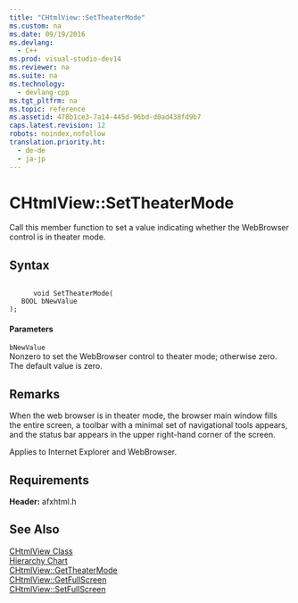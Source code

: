 ```yaml
---
title: "CHtmlView::SetTheaterMode"
ms.custom: na
ms.date: 09/19/2016
ms.devlang: 
  - C++
ms.prod: visual-studio-dev14
ms.reviewer: na
ms.suite: na
ms.technology: 
  - devlang-cpp
ms.tgt_pltfrm: na
ms.topic: reference
ms.assetid: 478b1ce3-7a14-445d-96bd-d0ad438fd9b7
caps.latest.revision: 12
robots: noindex,nofollow
translation.priority.ht: 
  - de-de
  - ja-jp
---
```

# CHtmlView::SetTheaterMode
Call this member function to set a value indicating whether the WebBrowser control is in theater mode.  
  
## Syntax  
  
```  
  
      void SetTheaterMode(  
   BOOL bNewValue   
);  
```  
  
#### Parameters  
 `bNewValue`  
 Nonzero to set the WebBrowser control to theater mode; otherwise zero. The default value is zero.  
  
## Remarks  
 When the web browser is in theater mode, the browser main window fills the entire screen, a toolbar with a minimal set of navigational tools appears, and the status bar appears in the upper right-hand corner of the screen.  
  
 Applies to Internet Explorer and WebBrowser.  
  
## Requirements  
 **Header:** afxhtml.h  
  
## See Also  
 [CHtmlView Class](../vs140/CHtmlView-Class.md)   
 [Hierarchy Chart](../vs140/Hierarchy-Chart.md)   
 [CHtmlView::GetTheaterMode](../vs140/CHtmlView--GetTheaterMode.md)   
 [CHtmlView::GetFullScreen](../vs140/CHtmlView--GetFullScreen.md)   
 [CHtmlView::SetFullScreen](../vs140/CHtmlView--SetFullScreen.md)